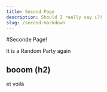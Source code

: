 ```yaml
---
title: Second Page
description: Should I really say i?!
slug: /second-markdown
---
```


#Seconde Page!

It is a Random Party again

## booom (h2)

et voilà